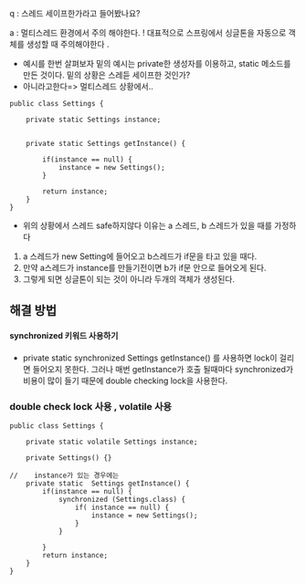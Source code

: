 q : 스레드 세이프한가라고 들어봤나요?

a : 멀티스레드 환경에서 주의 해야한다. ! 대표적으로 스프링에서 싱글톤을 자동으로 객체를 생성할 때 주의해야한다 .

-   예시를 한번 살펴보자 밑의 예시는 private한 생성자를 이용하고, static 메소드를 만든 것이다. 밑의 상황은 스레듣 세이프한 것인가?
-   아니라고한다=> 멀티스레드 상황에서..

```
public class Settings {

    private static Settings instance;


    private static Settings getInstance() {

        if(instance == null) {
            instance = new Settings();
        }

        return instance;
    }
}
```

-   위의 상황에서 스레드 safe하지않다 이유는 a 스레드, b 스레드가 있을 때를 가정하다

1.  a 스레드가 new Setting에 들어오고 b스레드가 if문을 타고 있을 때다.
2.  만약 a스레드가 instance를 만들기전이면 b가 if문 안으로 들어오게 된다.
3.  그렇게 되면 싱글톤이 되는 것이 아니라 두개의 객체가 생성된다.

## 해결 방법

#### synchronized 키워드 사용하기

-   private static synchronized Settings getInstance() 를 사용하면 lock이 걸리면 들어오지 못한다. 그러나 매번 getInstance가 호출 될때마다 synchronized가 비용이 많이 들기 때문에 double checking lock을 사용한다.

### double check lock 사용 , volatile 사용

```
public class Settings {

    private static volatile Settings instance;

    private Settings() {}

//    instance가 있는 경우에는 
    private static  Settings getInstance() {
        if(instance == null) {
            synchronized (Settings.class) {
                if( instance == null) {
                    instance = new Settings();
                }
            }

        }
        return instance;
    }
}
```